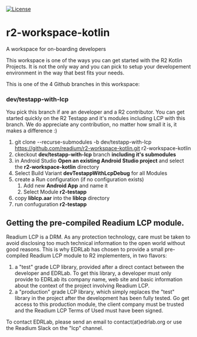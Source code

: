 [![License](https://img.shields.io/badge/License-BSD%203--Clause-blue.svg)](/LICENSE)
# r2-workspace-kotlin
A workspace for on-boarding developers

This workspace is one of the ways you can get started with the R2 Kotlin Projects. It is not the only way and you can pick to setup your developement environment in the way that best fits your needs.

This is one of the 4 Github branches in this workspace:

### dev/testapp-with-lcp
You pick this branch if are an developer and a R2 contributor. You can get started quickly on the R2 Testapp and it's modules including LCP with this branch. We do appreciate any contribution, no matter how small it is, it makes a difference :) 

1. git clone --recurse-submodules -b dev/testapp-with-lcp https://github.com/readium/r2-workspace-kotlin.git r2-workspace-kotlin
2. ckeckout **dev/testapp-with-lcp** branch **including it's submodules**
3. in Android Studio **Open an existing Android Studio project** and select the **r2-workspace-kotlin** directory
4. Select Build Variant **devTestappWithLcpDebug** for all Modules
5. create a Run configuration (if no configuration exists)
   1. Add new **Android App** and name it
   2. Select Module **r2-testapp** 
6. copy **liblcp.aar** into the **liblcp** directory
7. run confuguration **r2-testapp** 



## Getting the pre-compiled Readium LCP module.

Readium LCP is a DRM. As any protection technology, care must be taken to avoid disclosing too much technical information to the open world without good reasons. This is why EDRLab has chosen to provide a small pre-compiled Readium LCP module to R2 implementers, in two flavors:

1. a "test" grade LCP library, provided after a direct contact between the developer and EDRLab. To get this library, a developer must only provide to EDRLab its company name, web site and basic information about the context of the project involving Readium LCP.
2.  a "production" grade LCP library, which simply replaces the "test" library in the project after the development has been fully tested. Go get access to this production module, the client company must be trusted and the Readium LCP Terms of Used must have been signed.

To contact EDRLab, please send an email to contact(at)edrlab.org or use the Readium Slack on the "lcp" channel.

